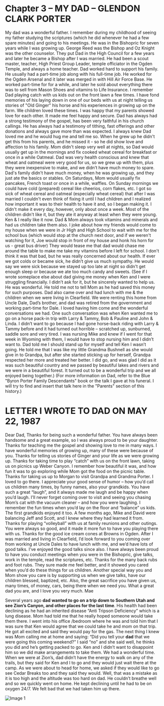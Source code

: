 # Chapter 3 – MY DAD – GLENDON CLARK PORTER

My dad was a wonderful father.  I remember during my childhood of seeing my father studying the scriptures (which he did whenever he had a few spare minutes) and going to his meetings.  He was in the Bishopric for seven years while I was growing up.  George Reed was the Bishop and Oz Knight was the other counselor.  They put Dad in the High Council for a few years and later he became a Bishop after I was married.  He had been a scout master, teacher, High Priest Group Leader, temple officiator in the Ogden Temple, and always a home teacher.
Dad worked hard to support his family.  He usually had a part-time job along with his full-time job.  He worked for the Ogden Arsenal and it later was merged in with Hill Air Force Base.  He worked part-time for  for a while, and later he sold about everything there was to sell from Mason Shoes and vitamins to Life Insurance.
I remember Dad playing catch with us kids out on the front lawn a few times.  I have fond memories of his laying down in one of our beds with us at night telling us stories of "Old Ginger" his horse and his experiences in growing up on the farm.  We children loved these times.  I was happy that my parents showed love for each other.  It made me feel happy and secure.
Dad has always had a strong testimony of the gospel, has been very faithful in his church callings.  He has always had a testimony of tithing, fast offerings and other donations and always gave more than was expected.  I always knew Dad loved me and he would hug me and tell me so.  When he grew up he didn't get this from his parents, and he missed it - so he did show love and affection to his family.
Mom didn't sleep very well at nights, so Dad would usually get up in the mornings and fix cooked wheat cereal for breakfast or once in a while Oatmeal.  Dad was very health conscious and knew that wheat and oatmeal were very good for us, so we grew up with them, plus they were inexpensive to make, and we didn’t have much money to spare.   Dad's family didn't have much money, when he was growing up, and they just ate the basics or stables.  On Saturdays, Mom would usually fix pancakes, French toast or once in a while, waffles.  On Sunday mornings we could have cold (prepared) cereal like cheerios, corn flakes, etc.  I got so sick of wheat cereal and oatmeal (especially wheat cereal) that after I was married I couldn't even think of fixing it until I had children and I realized how important it was to their health to have it and, so I began making it.  I didn't make it every day, however, only about once a week.  Most of the children didn't like it, but they ate it anyway at least when they were young.  Ken & I really like it now.
Dad & Mom always took vitamins and minerals and had us children take them also.  I joke about how my friends would come to my house when we were in Jr High and High School to wait with me for the school bus (which would stop at the church next door, and if we weren't watching for it, Joe would stop in front of my house and honk his horn for us - great bus driver) They would tease me that dad would chase me around the table to make me take my vitamins before I left for school.  I don't think it was that bad, but he was really concerned about our health.  If ever we got colds or became sick, he didn’t give us much sympathy.  He would say we were sick because we stayed up too late at night so didn't get enough sleep or because we ate too much candy and sweets.
(See if I wrote someplace else about dad giving me money when Ken and I were struggling financially.  I didn’t ask for it, but he sincerely wanted to help us.  He was wonderful.  He told me not to tell Mom as he had saved this money for such purposes.
Dad also came over and had lunch with me & the children when we were living in Clearfield.  We were renting this home from Uncle Dale, Dad’s brother, and dad was retired from the government and working part-time for Dale.  I loved having him come and the wonderful conversations we had.  One such conversation was when Ken wanted me to go on a horse pack-in trip with Larry & Tammy, Bob & Pauline and John & Linda.  I didn’t want to go because I had gone horse-back riding with Larry & Tammy before and it had turned out horrible – scratched up, sunburned, saddle sore and very tired.  I was nursing Mike and knew if I went for that week in Wyoming with them, I would have to stop nursing him and I didn’t want to.  Dad told me I should stand up for myself and tell Ken I wasn’t going.  He told me that I was like my little Grandma Bushnell as she would give in to Grandpa, but after she started sticking up for herself, Grandpa respected her more and treated her better.  I did go, and was glad I did as it was such beautiful country and we passed by beautiful lakes and rivers and we were in a beautiful forest.  It turned out to be a wonderful trip and we all enjoyed being together.)
(For more information on Dad, refer to the Blue "Byron Porter Family Descendants" book or the talk I gave at his funeral.  I will try to find and insert that talk here in the "Parents" section of this history.)

# LETTER I WROTE TO DAD ON MAY 22, 1987
Dear Dad,
Thanks for being such a wonderful father.  You have always been handsome and a great example, so I was always proud to be your daughter.  Thanks for teaching me the gospel and showing love to me in many ways.  I have wonderful memories of growing up, many of these were because of you.
Thanks for telling us stories of Ginger and your life as we were growing up.  Thanks for taking time to play “catch” with us on the front lawn, taking us on picnics up Weber Canyon.  I remember how beautiful it was, and how fun it was to go exploring while Mom got the food on the picnic table.  Thanks for taking us up to Morgan to visit Grandpa and Grandma Porter.  I loved to go there.
I appreciate your good sense of humor – how you’d call us children many times, by funny names, also your grandkids.  You have such a great “laugh”, and it always made me laugh and be happy when you’d laugh.  I’ll never forget coming over to visit and seeing you chasing Mom’s cat with the vacuum cleaner – and how you were laughing.
I remember the fun times when you’d lay on the floor and “balance” us kids.  The first grandkids enjoyed it too.  A few months ago, Mike and David were balancing Jeff and Scott, and I knew where they had learned it from.  Thanks for playing “volleyball” with us at family reunions and other outings.  You were always so good, and it made it more fun to have you playing there with us.  Thanks for the good ice cream cones at Browns in Ogden.
After I was married and living in Clearfield, I’d look forward to you coming over from working at Uncle Dales to have lunch with me, and we’d have lots of good talks.  I’ve enjoyed the good talks since also.
I have always been proud to have you conduct meetings when you were in the Bishopric, give talks, work in the temple, read the scriptures, etc.
Thanks for the many back rubs and foot rubs.  They sure made me feel better, and it showed you cared when you’d do these things for us children.  Another special way you and Mom show you care is by supporting us when we give talks, have our children blessed, baptized, etc.  Also, the great sacrifice you have given us, many times, of money, cars, being there when we need you.  What a great dad you are, and I love you very much.             Mae

Several years ago **dad** **wanted to go on a trip down to Southern Utah and see Zion’s Canyon, and other places for the last time**.  His health had been declining as he had an inherited disease “Anti Tripson Deficiency” which is a lung disease.  Mom had told me that he really hoped someone would take them there.  I went into his office /bedroom where he was and told him that I was sure that Ken would agree that we could take he and mom on that trip.  He got all excited and said they would pay for the gas.  The next thing I knew was Mom calling me at home and saying: “Did you tell your **dad** that we were going this coming weekend?”  I said “no” and she said well, he thinks you did and he’s getting packed to go.  Ken and I didn’t want to disappoint him so we did make arrangements to take them.
We had a wonderful time.  When we were at Zion’s, dad didn’t have the energy to walk on any of the trails, but they said for Ken and I to go and they would just wait there at the camp.  As we were about to head for home, we asked if they would like to go see Cedar Breaks too and they said they would.  Well, that was a mistake as it is too high and the altitude was too hard on dad.  He couldn’t breathe well and so we quickly went on home.  He kept declining until he had to be on oxygen 24/7.  We felt bad that we had taken him up there.



![Image 1](https://davidbrowning.github.io/history/Maes_life_history/mdout/images/Chapter_3_-_My_Dad_img1.jpeg)
